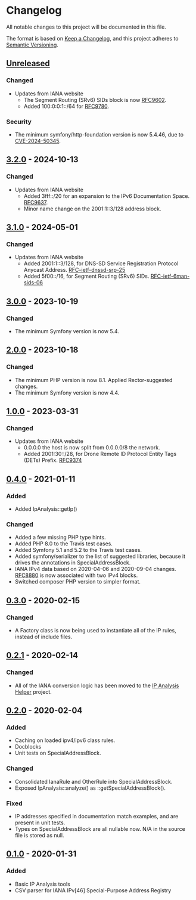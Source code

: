 # Changelog

All notable changes to this project will be documented in this file.

The format is based on [Keep a Changelog](https://keepachangelog.com/en/1.0.0/),
and this project adheres to [Semantic Versioning](https://semver.org/spec/v2.0.0.html).

## [Unreleased]

### Changed

- Updates from IANA website
  - The Segment Routing (SRv6) SIDs block is now [RFC9602].
  - Added 100:0:0:1::/64 for [RFC9780].

### Security

- The minimum symfony/http-foundation version is now 5.4.46, due to
  [CVE-2024-50345].

## [3.2.0] - 2024-10-13

### Changed

- Updates from IANA website
  - Added 3fff::/20 for an expansion to the IPv6 Documentation Space.
    [RFC9637].
  - Minor name change on the 2001:1::3/128 address block.

## [3.1.0] - 2024-05-01

### Changed

- Updates from IANA website
  - Added 2001:1::3/128, for DNS-SD Service Registration Protocol Anycast
    Address.  [RFC-ietf-dnssd-srp-25]
  - Added 5f00::/16, for Segment Routing (SRv6) SIDs.  [RFC-ietf-6man-sids-06]

## [3.0.0] - 2023-10-19

### Changed

- The minimum Symfony version is now 5.4.

## [2.0.0] - 2023-10-18

### Changed

- The minimum PHP version is now 8.1.  Applied Rector-suggested changes.
- The minimum Symfony version is now 4.4.

## [1.0.0] - 2023-03-31

### Changed

- Updates from IANA website
  - 0.0.0.0 the host is now split from 0.0.0.0/8 the network.
  - Added 2001:30::/28, for Drone Remote ID Protocol Entity Tags (DETs) Prefix.
    [RFC9374]

## [0.4.0] - 2021-01-11

### Added

- Added IpAnalysis::getIp()

### Changed

- Added a few missing PHP type hints.
- Added PHP 8.0 to the Travis test cases.
- Added Symfony 5.1 and 5.2 to the Travis test cases.
- Added symfony/serializer to the list of suggested libraries, because it
  drives the annotations in SpecialAddressBlock.
- IANA IPv4 data based on 2020-04-06 and 2020-09-04 changes.  [RFC8880] is now
  associated with two IPv4 blocks.
- Switched composer PHP version to simpler format.

## [0.3.0] - 2020-02-15

### Changed

- A Factory class is now being used to instantiate all of the IP rules, instead
  of include files.

## [0.2.1] - 2020-02-14

### Changed

- All of the IANA conversion logic has been moved to the [IP Analysis Helper] project.

## [0.2.0] - 2020-02-04

### Added

- Caching on loaded ipv4/ipv6 class rules.
- Docblocks
- Unit tests on SpecialAddressBlock.

### Changed

- Consolidated IanaRule and OtherRule into SpecialAddressBlock.
- Exposed IpAnalysis::analyze() as ::getSpecialAddressBlock().

### Fixed

- IP addresses specified in documentation match examples, and are present in
  unit tests.
- Types on SpecialAddressBlock are all nullable now.  N/A in the source file is
  stored as null.

## [0.1.0] - 2020-01-31

### Added

- Basic IP Analysis tools
- CSV parser for IANA IPv[46] Special-Purpose Address Registry

[Unreleased]: https://github.com/dharple/ip-analysis/compare/v3.2.0...main
[3.2.0]: https://github.com/dharple/ip-analysis/compare/v3.1.0...v3.2.0
[3.1.0]: https://github.com/dharple/ip-analysis/compare/v3.0.0...v3.1.0
[3.0.0]: https://github.com/dharple/ip-analysis/compare/v2.0.0...v3.0.0
[2.0.0]: https://github.com/dharple/ip-analysis/compare/v1.0.0...v2.0.0
[1.0.0]: https://github.com/dharple/ip-analysis/compare/v0.4.0...v1.0.0
[0.4.0]: https://github.com/dharple/ip-analysis/compare/v0.3.0...v0.4.0
[0.3.0]: https://github.com/dharple/ip-analysis/compare/v0.2.1...v0.3.0
[0.2.1]: https://github.com/dharple/ip-analysis/compare/v0.2.0...v0.2.1
[0.2.0]: https://github.com/dharple/ip-analysis/compare/v0.1.0...v0.2.0
[0.1.0]: https://github.com/dharple/ip-analysis/releases/tag/v0.1.0

[CVE-2024-50345]: https://nvd.nist.gov/vuln/detail/CVE-2024-50345
[IP Analysis Helper]: https://github.com/dharple/ip-analysis-helper
[RFC8880]: https://www.iana.org/go/rfc8880
[RFC9374]: https://www.iana.org/go/rfc9374
[RFC9602]: https://www.iana.org/go/rfc9602
[RFC9637]: https://www.iana.org/go/rfc9637
[RFC9780]: https://www.iana.org/go/rfc9780
[RFC-ietf-6man-sids-06]: https://www.iana.org/go/draft-ietf-6man-sids-06
[RFC-ietf-dnssd-srp-25]: https://www.iana.org/go/draft-ietf-dnssd-srp-25
